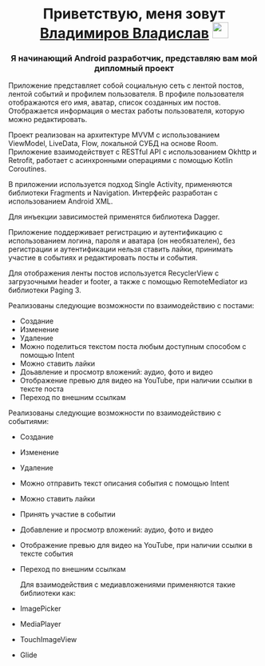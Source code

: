 <h1 align="center">Приветствую, меня зовут<a href="https://daniilshat.ru/" target="_blank"> Владимиров Владислав</a> 
<img src="https://github.com/blackcater/blackcater/raw/main/images/Hi.gif" height="32"/></h1>
<h3 align="center">Я начинающий Android разработчик, представляю вам мой дипломный проект</h3>



Приложение представляет собой социальную сеть с лентой постов, лентой событий и профилем пользователя.
В профиле пользователя отображаются его имя, аватар, список созданных им постов. Отображается информация о местах работы пользователя, которую можно редактировать.

Проект реализован на архитектуре MVVM с использованием ViewModel, LiveData, Flow, локальной СУБД на основе Room. 
Приложение взаимодейcтвует с RESTful API с использованием Okhttp и Retrofit, работает с асинхронными операциями с помощью Kotlin Coroutines.

В приложении используется подход Single Activity, применяются библиотеки Fragments и Navigation. Интерфейс разработан с использованием Android XML.

Для инъекции зависимостей применятся библиотека Dagger.

Приложение поддерживает регистрацию и аутентификацию с использованием логина, пароля и аватара (он необязателен),
без регистрации и аутентификации нельзя ставить лайки, принимать участие в событиях и редактировать посты и события.

Для отображения ленты постов используется RecyclerView с загрузочными header и footer, а также с помощью RemoteMediator из библиотеки Paging 3.

Реализованы следующие возможности по взаимодействию с постами:
- Создание
- Изменение
- Удаление
- Можно поделиться текстом поста любым доступным способом с помощью Intent
- Можно ставить лайки
- Доьавление и просмотр вложений: аудио, фото и видео
- Отображение превью для видео на YouTube, при наличии ссылки в тексте поста
- Переход по внешним ссылкам
  
 Реализованы следующие возможности по взаимодействию с событиями:
- Создание
- Изменение
- Удаление
- Можно отправить текст описания события с помощью Intent
- Можно ставить лайки
- Принять участие в событии
- Добавление и просмотр вложений: аудио, фото и видео
- Отображение превью для видео на YouTube, при наличии ссылки в тексте события
- Переход по внешним ссылкам

  Для взаимодействия с медиавложениями применяются такие библиотеки как:
 - ImagePicker
 - MediaPlayer
 - TouchImageView
 - Glide

 
  
